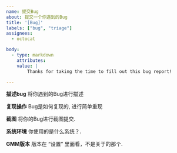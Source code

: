 ```yaml
---
name: 提交Bug
about: 提交一个你遇到的Bug
title: '[Bug]'
labels: ["bug", "triage"]
assignees:
  - octocat

body:
  - type: markdown
    attributes:
    value: |
        Thanks for taking the time to fill out this bug report!

---
```




**描述bug**
将你遇到的Bug进行描述

**复现操作**
Bug是如何复现的, 进行简单重现


**截图**
将你的Bug进行截图提交.

**系统环境**
你使用的是什么系统？.

**GMM版本**
版本在 “设置” 里面看，不是关于的那个.
